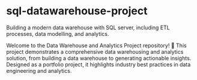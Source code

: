 # sql-datawarehouse-project
Building a modern data warehouse with SQL server, including ETL processes, data modelling, and analytics.

Welcome to the Data Warehouse and Analytics Project repository! 🚀
This project demonstrates a comprehensive data warehousing and analytics solution, from building a data warehouse to generating actionable insights. Designed as a portfolio project, it highlights industry best practices in data engineering and analytics.
